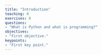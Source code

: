 ```yaml
---
title: "Introduction"
teaching: 0
exercises: 0
questions:
- "What is Python and what is programming?"
objectives:
- "First objective."
keypoints:
- "First key point."
---
```

